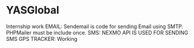 # YASGlobal
Internship work
EMAIL: Sendemail is code for sending Email using SMTP. PHPMailer must be include once. 
SMS: NEXMO API IS USED FOR SENDING SMS
GPS TRACKER: Working 
